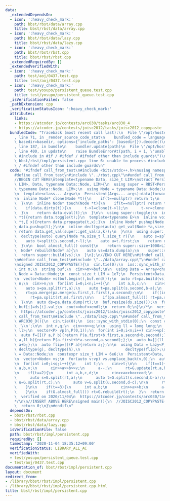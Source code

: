 ```yaml
---
data:
  _extendedDependsOn:
  - icon: ':heavy_check_mark:'
    path: bbst/rbst/data/array.cpp
    title: bbst/rbst/data/array.cpp
  - icon: ':heavy_check_mark:'
    path: bbst/rbst/data/lazy.cpp
    title: bbst/rbst/data/lazy.cpp
  - icon: ':heavy_check_mark:'
    path: bbst/rbst/rbst.cpp
    title: bbst/rbst/rbst.cpp
  _extendedRequiredBy: []
  _extendedVerifiedWith:
  - icon: ':heavy_check_mark:'
    path: test/aoj/0437.test.cpp
    title: test/aoj/0437.test.cpp
  - icon: ':heavy_check_mark:'
    path: test/yosupo/persistent_queue.test.cpp
    title: test/yosupo/persistent_queue.test.cpp
  _isVerificationFailed: false
  _pathExtension: cpp
  _verificationStatusIcon: ':heavy_check_mark:'
  attributes:
    links:
    - https://atcoder.jp/contests/arc030/tasks/arc030_4
    - https://atcoder.jp/contests/joisc2012/tasks/joisc2012_copypaste
  bundledCode: "Traceback (most recent call last):\n  File \"/opt/hostedtoolcache/Python/3.9.2/x64/lib/python3.9/site-packages/onlinejudge_verify/documentation/build.py\"\
    , line 71, in _render_source_code_stat\n    bundled_code = language.bundle(stat.path,\
    \ basedir=basedir, options={'include_paths': [basedir]}).decode()\n  File \"/opt/hostedtoolcache/Python/3.9.2/x64/lib/python3.9/site-packages/onlinejudge_verify/languages/cplusplus.py\"\
    , line 187, in bundle\n    bundler.update(path)\n  File \"/opt/hostedtoolcache/Python/3.9.2/x64/lib/python3.9/site-packages/onlinejudge_verify/languages/cplusplus_bundle.py\"\
    , line 400, in update\n    raise BundleErrorAt(path, i + 1, \"unable to process\
    \ #include in #if / #ifdef / #ifndef other than include guards\")\nonlinejudge_verify.languages.cplusplus_bundle.BundleErrorAt:\
    \ bbst/rbst/impl/persistent.cpp: line 6: unable to process #include in #if / #ifdef\
    \ / #ifndef other than include guards\n"
  code: "#ifndef call_from_test\n#include <bits/stdc++.h>\nusing namespace std;\n\n\
    #define call_from_test\n#include \"../rbst.cpp\"\n#undef call_from_test\n\n#endif\n\
    //BEGIN CUT HERE\ntemplate<typename Data, size_t LIM>\nstruct Persistent : RBST<Persistent<Data,\
    \ LIM>, Data, typename Data::Node, LIM>{\n  using super = RBST<Persistent, Data,\
    \ typename Data::Node, LIM>;\n  using Node = typename Data::Node;\n\n  Data data;\n\
    \n  template<class... Args>\n  Persistent(Args... args):data(forward<Args>(args)...){}\n\
    \n  inline Node* clone(Node *t){\n    if(t==nullptr) return t;\n    return super::create(*t);\n\
    \  }\n\n  inline Node* touch(Node *t){\n    if(t==nullptr) return t;\n    t=clone(t);\n\
    \    if(data.dirty(t)){\n      t->l=clone(t->l);\n      t->r=clone(t->r);\n  \
    \  }\n    return data.eval(t);\n  }\n\n  using super::toggle;\n  inline void toggle(Node\
    \ *t){return data.toggle(t);}\n  template<typename E>\n  inline void propagate(Node\
    \ *t,E x){return data.propagate(t,x);}\n  inline Node* pushup(Node *t){return\
    \ data.pushup(t);}\n\n  inline decltype(auto) get_val(Node *a,size_t k){\n   \
    \ return data.get_val(super::get_val(a,k));\n  }\n\n  using super::merge, super::split;\n\
    \  decltype(auto) query(Node *a,size_t l,size_t r){\n    auto s=split(a,l);\n\
    \    auto t=split(s.second,r-l);\n    auto u=t.first;\n    return data.reflect(u);\n\
    \  }\n\n  bool almost_full() const{\n    return super::size+1000>LIM;\n  }\n\n\
    \  Node* rebuild(Node* a){\n    auto vs=data.dump(a);\n    super::size=0;\n  \
    \  return super::build(vs);\n  }\n};\n//END CUT HERE\n#ifndef call_from_test\n\
    \n#define call_from_test\n#include \"../data/array.cpp\"\n#undef call_from_test\n\
    \nsigned JOISC2012_COPYPASTE(){\n  cin.tie(0);\n  ios::sync_with_stdio(0);\n \
    \ int m;\n  string buf;\n  cin>>m>>buf;\n\n  using Data = Array<char>;\n  using\
    \ Node = Data::Node;\n  const size_t LIM = 1e7;\n  Persistent<Data, LIM> pa;\n\
    \n  vector<Node> vs(buf.begin(),buf.end());\n  auto rt=pa.build(vs);\n\n  int\
    \ n;\n  cin>>n;\n  for(int i=0;i<n;i++){\n    int a,b,c;\n    cin>>a>>b>>c;\n\
    \    auto s=pa.split(rt,a);\n    auto t=pa.split(s.second,b-a);\n    auto u=pa.split(rt,c);\n\
    \    rt=pa.merge(pa.merge(u.first,t.first),u.second);\n\n    if((int)pa.count(rt)>m)\n\
    \      rt=pa.split(rt,m).first;\n\n    if(pa.almost_full()) rt=pa.rebuild(rt);\n\
    \  }\n\n  auto ds=pa.data.dump(rt);\n  buf.resize(ds.size());\n  for(int i=0;i<(int)ds.size();i++)\
    \ buf[i]=ds[i].val;\n  cout<<buf<<endl;\n  return 0;\n}\n/*\n  verified on 2020/11/04\n\
    \  https://atcoder.jp/contests/joisc2012/tasks/joisc2012_copypaste\n*/\n\n\n#define\
    \ call_from_test\n#include \"../data/lazy.cpp\"\n#undef call_from_test\n\nsigned\
    \ ARC030_D(){\n  cin.tie(0);\n  ios::sync_with_stdio(0);\n  const char newl =\
    \ '\\n';\n\n  int n,q;\n  cin>>n>>q;\n\n  using ll = long long;\n  using P = pair<ll,\
    \ ll>;\n  vector<P> vp(n,P(0,1));\n  for(int i=0;i<n;i++) cin>>vp[i].first;\n\n\
    \  auto f=[](P a,P b){return P(a.first+b.first,a.second+b.second);};\n  auto g=[](P\
    \ a,ll b){return P(a.first+b*a.second,a.second);};\n  auto h=[](ll a,ll b){return\
    \ a+b;};\n  auto flip=[](P a){return a;};\n\n  using Data = Lazy<P, ll, decltype(f),\
    \ decltype(g), decltype(h),\n                    decltype(flip)>;\n  using Node\
    \ = Data::Node;\n  constexpr size_t LIM = 6e6;\n  Persistent<Data, LIM> G(f,g,h,flip,P(0,0),0);\n\
    \n  vector<Node> vs;\n  for(auto v:vp) vs.emplace_back(v,0);\n  auto rt=G.build(vs);\n\
    \n  for(int i=0;i<q;i++){\n    int t;\n    cin>>t;\n\n    if(t==1){\n      int\
    \ a,b,v;\n      cin>>a>>b>>v;\n      a--;\n      rt=G.update(rt,a,b,v);\n    }\n\
    \n    if(t==2){\n      int a,b,c,d;\n      cin>>a>>b>>c>>d;\n      a--;c--;\n\
    \      auto s=G.split(rt,a);\n      auto t=G.split(s.second,b-a);\n      auto\
    \ u=G.split(rt,c);\n      auto v=G.split(u.second,d-c);\n\n      rt=G.merge(G.merge(s.first,v.first),t.second);\n\
    \    }\n\n    if(t==3){\n      int a,b;\n      cin>>a>>b;\n      a--;\n      cout<<G.query(rt,a,b).first<<newl;\n\
    \    }\n\n    if(G.almost_full()) rt=G.rebuild(rt);\n  }\n  return 0;\n}\n/*\n\
    \  verified on 2020/11/04\n  https://atcoder.jp/contests/arc030/tasks/arc030_4\n\
    */\n\n//INSERT ABOVE HERE\nsigned main(){\n  //JOISC2012_COPYPASTE();\n  //ARC030_D();\n\
    \  return 0;\n}\n#endif\n"
  dependsOn:
  - bbst/rbst/rbst.cpp
  - bbst/rbst/data/array.cpp
  - bbst/rbst/data/lazy.cpp
  isVerificationFile: false
  path: bbst/rbst/impl/persistent.cpp
  requiredBy: []
  timestamp: '2020-11-04 18:35:12+09:00'
  verificationStatus: LIBRARY_ALL_AC
  verifiedWith:
  - test/yosupo/persistent_queue.test.cpp
  - test/aoj/0437.test.cpp
documentation_of: bbst/rbst/impl/persistent.cpp
layout: document
redirect_from:
- /library/bbst/rbst/impl/persistent.cpp
- /library/bbst/rbst/impl/persistent.cpp.html
title: bbst/rbst/impl/persistent.cpp
---
```

